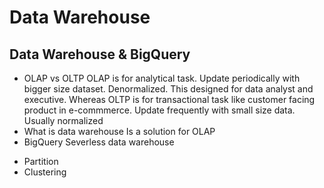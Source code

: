 # Data Warehouse
## Data Warehouse & BigQuery
 * OLAP vs OLTP
OLAP is for analytical task. Update periodically with bigger size dataset. Denormalized. This designed for data analyst and executive. 
Whereas OLTP is for transactional task like customer facing product in e-commmerce. Update frequently with small size data. Usually normalized
 * What is data warehouse
 Is a solution for OLAP
 * BigQuery
 Severless data warehouse
 - Partition
 - Clustering
